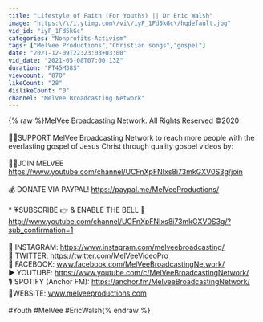 ```yaml
---
title: "Lifestyle of Faith (For Youths) || Dr Eric Walsh"
image: "https:\/\/i.ytimg.com\/vi\/iyF_1Fd5kGc\/hqdefault.jpg"
vid_id: "iyF_1Fd5kGc"
categories: "Nonprofits-Activism"
tags: ["MelVee Productions","Christian songs","gospel"]
date: "2021-12-09T22:23:03+03:00"
vid_date: "2021-05-08T07:00:13Z"
duration: "PT45M38S"
viewcount: "870"
likeCount: "28"
dislikeCount: "0"
channel: "MelVee Broadcasting Network"
---
```

{% raw %}MelVee Broadcasting Network. All Rights Reserved ©2020<br /><br />🤝🏾SUPPORT MelVee Broadcasting Network to reach more people with the everlasting gospel of Jesus Christ through quality gospel videos by:  <br /><br />🤝🏾JOIN MELVEE <a rel="nofollow" target="blank" href="https://www.youtube.com/channel/UCFnXpFNIxs8i73mkGXV0S3g/join">https://www.youtube.com/channel/UCFnXpFNIxs8i73mkGXV0S3g/join</a><br /><br />💰 DONATE VIA PAYPAL! <a rel="nofollow" target="blank" href="https://paypal.me/MelVeeProductions/">https://paypal.me/MelVeeProductions/</a><br /><br />* 💗SUBSCRIBE 👉 &amp; ENABLE THE BELL 🔔 <a rel="nofollow" target="blank" href="http://www.youtube.com/channel/UCFnXpFNIxs8i73mkGXV0S3g/?sub_confirmation=1">http://www.youtube.com/channel/UCFnXpFNIxs8i73mkGXV0S3g/?sub_confirmation=1</a> <br /><br />📳 INSTAGRAM: <a rel="nofollow" target="blank" href="https://www.instagram.com/melveebroadcasting/">https://www.instagram.com/melveebroadcasting/</a><br />📲 TWITTER: <a rel="nofollow" target="blank" href="https://twitter.com/MelVeeVideoPro">https://twitter.com/MelVeeVideoPro</a><br />📲 FACEBOOK: www.facebook.com/MelVeeBroadcastingNetwork/<br />▶️ YOUTUBE: <a rel="nofollow" target="blank" href="https://www.youtube.com/c/MelVeeBroadcastingNetwork/">https://www.youtube.com/c/MelVeeBroadcastingNetwork/</a><br />🎙️ SPOTIFY (Anchor FM): <a rel="nofollow" target="blank" href="https://anchor.fm/MelveeBroadcastingNetwork/">https://anchor.fm/MelveeBroadcastingNetwork/</a><br />📲WEBSITE: www.melveeproductions.com<br /><br />#Youth #MelVee #EricWalsh{% endraw %}
